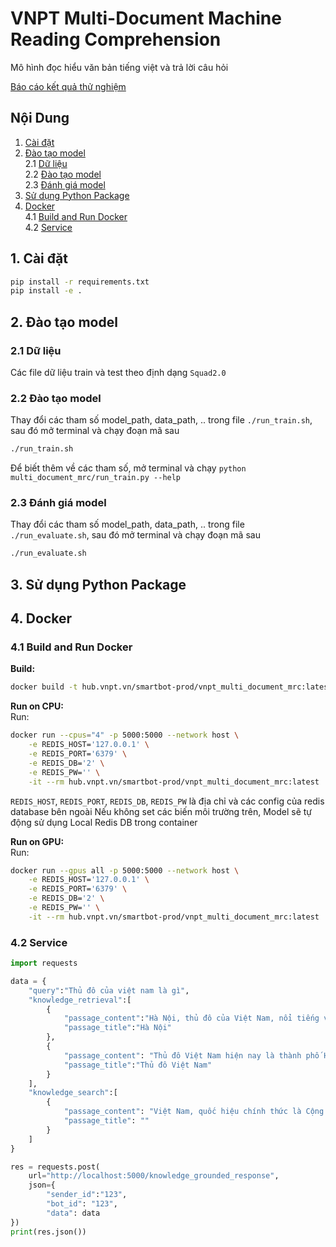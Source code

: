# VNPT Multi-Document Machine Reading Comprehension
Mô hình đọc hiểu văn bản tiếng việt và trả lời câu hỏi

[Báo cáo kết quả thử nghiệm](https://docs.google.com/document/d/1Hbj6XPuBuyoyHfPa_VD7cG1nOn2fYgleMA-iY4rNoN4/edit?usp=sharing)

## Nội Dung
1. [Cài đặt](#setup) <br>
2. [Đào tạo model](#train_model) <br>
    2.1 [Dữ liệu](#training_data) <br>
    2.2 [Đào tạo model](#train_model_script) <br>
    2.3 [Đánh giá model](#evaluate_model) <br>
3. [Sử dụng Python Package](#inference) <br>
4. [Docker](#docker) <br>
    4.1 [Build and Run Docker](#build_and_run_docker) <br>
    4.2 [Service](#service) <br>


## 1. Cài đặt <a name="setup"></a>
```bash
pip install -r requirements.txt 
pip install -e .
```

## 2. Đào tạo model <a name="train_model"></a>
### 2.1 Dữ liệu <a name="training_data"></a>
Các file dữ liệu train và test theo định dạng `Squad2.0`

### 2.2 Đào tạo model <a name="train_model_script"></a>
Thay đổi các tham số model_path, data_path, .. trong file `./run_train.sh`, sau đó mở terminal và chạy đoạn mã sau
```bash
./run_train.sh
```
Để biết thêm về các tham số, mở terminal và chạy `python multi_document_mrc/run_train.py --help`


### 2.3 Đánh giá model <a name="evaluate_model"></a>
Thay đổi các tham số model_path, data_path, .. trong file `./run_evaluate.sh`, sau đó mở terminal và chạy đoạn mã sau
```bash
./run_evaluate.sh
```


## 3. Sử dụng Python Package <a name="inference"></a>


## 4. Docker <a name="docker"></a>

### 4.1 Build and Run Docker <a name="build_and_run_docker"></a>
**Build:** <br>
```bash
docker build -t hub.vnpt.vn/smartbot-prod/vnpt_multi_document_mrc:latest -f Dockerfile .
```

**Run on CPU:** <br>
Run: <br>
```bash
docker run --cpus="4" -p 5000:5000 --network host \
    -e REDIS_HOST='127.0.0.1' \
    -e REDIS_PORT='6379' \
    -e REDIS_DB='2' \
    -e REDIS_PW='' \
    -it --rm hub.vnpt.vn/smartbot-prod/vnpt_multi_document_mrc:latest
```
`REDIS_HOST`, `REDIS_PORT`, `REDIS_DB`, `REDIS_PW` là địa chỉ và các config của redis database bên ngoài
Nếu không set các biến môi trường trên, Model sẽ tự động sử dụng Local Redis DB trong container

**Run on GPU:** <br>
Run: <br>
```bash
docker run --gpus all -p 5000:5000 --network host \
    -e REDIS_HOST='127.0.0.1' \
    -e REDIS_PORT='6379' \
    -e REDIS_DB='2' \
    -e REDIS_PW='' \
    -it --rm hub.vnpt.vn/smartbot-prod/vnpt_multi_document_mrc:latest
```

### 4.2 Service <a name="service"></a>

```python
import requests

data = {
    "query":"Thủ đô của việt nam là gì",
    "knowledge_retrieval":[
        {
            "passage_content":"Hà Nội, thủ đô của Việt Nam, nổi tiếng với kiến trúc trăm tuổi và nền văn hóa phong phú với sự ảnh hưởng của khu vực Đông Nam Á, Trung Quốc và Pháp. Trung tâm thành phố là Khu phố cổ nhộn nhịp, nơi các con phố hẹp được mang tên \"hàng\".",
            "passage_title":"Hà Nội"
        },
        {
            "passage_content": "Thủ đô Việt Nam hiện nay là thành phố Hà Nội. Sau đây là danh sách các kinh đô/thủ đô – hiểu theo nghĩa rộng – là các trung tâm chính trị của chính thể nhà nước trong lịch sử Việt Nam, và cả của các vương quốc cổ/cựu quốc gia từng tồn tại trên lãnh thổ Việt Nam ngày nay.",
            "passage_title":"Thủ đô Việt Nam"
        }
    ],
    "knowledge_search":[
        {
            "passage_content": "Việt Nam, quốc hiệu chính thức là Cộng hòa Xã hội chủ nghĩa Việt Nam, là một quốc gia nằm ở cực Đông của bán đảo Đông Dương thuộc khu vực Đông Nam Á",
            "passage_title": ""
        }
    ]
}

res = requests.post(
    url="http://localhost:5000/knowledge_grounded_response",
    json={
        "sender_id":"123",
        "bot_id": "123",
        "data": data
})
print(res.json())
```
